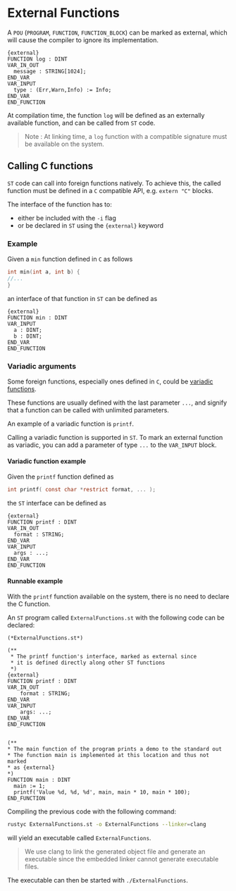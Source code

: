 # External Functions

A `POU` (`PROGRAM`, `FUNCTION`, `FUNCTION_BLOCK`) can be marked as external,
which will cause the compiler to ignore its implementation.

```iecst
{external}
FUNCTION log : DINT
VAR_IN_OUT
  message : STRING[1024];
END_VAR
VAR_INPUT
  type : (Err,Warn,Info) := Info;
END_VAR
END_FUNCTION
```

At compilation time, the function `log` will be defined as an externally available function,
and can be called from `ST` code.

> Note : At linking time, a `log` function with a compatible signature must be available on the system.

## Calling C functions

`ST` code can call into foreign functions natively.
To achieve this, the called function must be defined in a `C` compatible API,
e.g. `extern "C"` blocks.

The interface of the function has to:
- either be included with the `-i` flag
- or be declared in `ST` using the `{external}` keyword

### Example

Given a `min` function defined in `C` as follows

```C
int min(int a, int b) {
//...
}
```

an interface of that function in `ST` can be defined as

```iecst
{external}
FUNCTION min : DINT
VAR_INPUT
  a : DINT;
  b : DINT;
END_VAR
END_FUNCTION
```

### Variadic arguments

Some foreign functions, especially ones defined in `C`,
could be [variadic functions](https://en.cppreference.com/w/c/variadic).

These functions are usually defined with the last parameter `...`, and signify
that a function can be called with unlimited parameters.

An example of a variadic function is `printf`.

Calling a variadic function is supported in `ST`. To mark an external function
as variadic, you can add a parameter of type `...` to the `VAR_INPUT` block.

#### Variadic function example

Given the `printf` function defined as

```C
int printf( const char *restrict format, ... );
```

the `ST` interface can be defined as

```iecst
{external}
FUNCTION printf : DINT
VAR_IN_OUT
  format : STRING;
END_VAR
VAR_INPUT
  args : ...;
END_VAR
END_FUNCTION
```

#### Runnable example

With the `printf` function available on the system, there is no need to declare
the C function.

An `ST` program called `ExternalFunctions.st` with the following code can be declared:

```iecst
(*ExternalFunctions.st*)

(**
 * The printf function's interface, marked as external since 
 * it is defined directly along other ST functions
 *)
{external}
FUNCTION printf : DINT
VAR_IN_OUT
    format : STRING;
END_VAR
VAR_INPUT
    args: ...;
END_VAR
END_FUNCTION


(**
* The main function of the program prints a demo to the standard out
* The function main is implemented at this location and thus not marked
* as {external}
*)
FUNCTION main : DINT
  main := 1;
  printf('Value %d, %d, %d', main, main * 10, main * 100);
END_FUNCTION
```

Compiling the previous code with the following command: 

```sh
rustyc ExternalFunctions.st -o ExternalFunctions --linker=clang
```

will yield an executable called `ExternalFunctions`.

> We use clang to link the generated object file and generate an executable
> since the embedded linker cannot generate executable files.

The executable can then be started with `./ExternalFunctions`.


